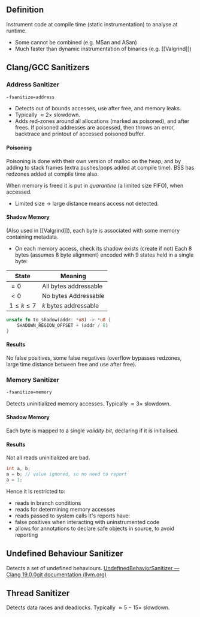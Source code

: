 ## Definition
Instrument code at compile time (static instrumentation) to analyse at runtime.
- Some cannot be combined (e.g. MSan and ASan)
- Much faster than dynamic instrumentation of binaries (e.g. [[Valgrind]])
## Clang/GCC Sanitizers
### Address Sanitizer
```bash
-fsanitize=address
```
- Detects out of bounds accesses, use after free, and memory leaks. 
- Typically $\approx2\times$ slowdown.
- Adds red-zones around all allocations (marked as poisoned), and after frees. If poisoned addresses are accessed, then throws an error, backtrace and printout of accessed poisoned buffer.

#### Poisoning
Poisoning is done with their own version of malloc on the heap, and by adding to stack frames (extra pushes/pops added at compile time). BSS has redzones added at compile time also.

When memory is freed it is put in *quarantine* (a limited size FIFO), when accessed.
- Limited size $\to$ large distance means access not detected.
#### Shadow Memory
(Also used in [[Valgrind]]), each byte is associated with some memory containing metadata.
- On each memory access, check its shadow exists (create if not)
Each 8 bytes (assumes 8 byte alignment) encoded with 9 states held in a single byte:

| State | Meaning |
| ---- | ---- |
| $=0$ | All bytes addressable |
| $<0$ | No bytes Addressable |
| $1 \leq k \leq 7$ | $k$ bytes addressable |
```rust
unsafe fn to_shadow(addr: *u8) -> *u8 {
	SHADOWN_REGION_OFFSET + (addr / 8)
}
```
#### Results
No false positives, some false negatives (overflow bypasses redzones, large time distance between free and use after free). 
### Memory Sanitizer
```bash
-fsanitize=memory
```
Detects uninitialized memory accesses. Typically $\approx3\times$ slowdown.
#### Shadow Memory
Each byte is mapped to a single *validity bit*, declaring if it is initialised.
#### Results
Not all reads uninitialized are bad.
```c
int a, b;
a = b; // value ignored, so no need to report 
a = 1;
```

Hence it is restricted to:
- reads in branch conditions
- reads for determining memory accesses
- reads passed to system calls
It's reports have:
- false positives when interacting with uninstrumented code 
- allows for annotations to declare safe objects in source, to avoid reporting

## Undefined Behaviour Sanitizer
Detects a set of undefined behaviours.
[UndefinedBehaviorSanitizer — Clang 19.0.0git documentation (llvm.org)](https://clang.llvm.org/docs/UndefinedBehaviorSanitizer.html)

## Thread Sanitizer
Detects data races and deadlocks. Typically $\approx5-15\times$ slowdown.